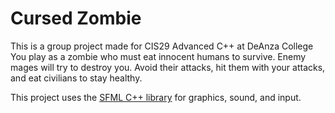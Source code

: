# Cursed Zombie
This is a group project made for CIS29 Advanced C++ at DeAnza College  
You play as a zombie who must eat innocent humans to survive. Enemy mages will try to destroy you. Avoid their attacks, hit them with your attacks, and eat civilians to stay healthy.  
  
This project uses the [SFML C++ library](https://www.sfml-dev.org/) for graphics, sound, and input.
